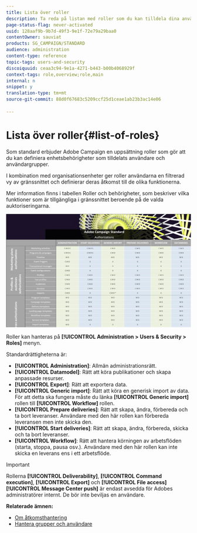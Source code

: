 ```yaml
---
title: Lista över roller
description: Ta reda på listan med roller som du kan tilldela dina användare.
page-status-flag: never-activated
uuid: 128aaf9b-9b7d-49f3-9e1f-72e79a29baa0
contentOwner: sauviat
products: SG_CAMPAIGN/STANDARD
audience: administration
content-type: reference
topic-tags: users-and-security
discoiquuid: ceaa3c94-9e1a-4271-b443-b00b4068929f
context-tags: role,overview;role,main
internal: n
snippet: y
translation-type: tm+mt
source-git-commit: 88d0f67683c5209ccf25d1ceae1ab23b3ac14e06

---
```



# Lista över roller{#list-of-roles}

Som standard erbjuder Adobe Campaign en uppsättning roller som gör att du kan definiera enhetsbehörigheter som tilldelats användare och användargrupper.

I kombination med organisationsenheter ger roller användarna en filtrerad vy av gränssnittet och definierar deras åtkomst till de olika funktionerna.

Mer information finns i tabellen [](/help/administration/using/assets/acs_rights.pdf)Roller och behörigheter, som beskriver vilka funktioner som är tillgängliga i gränssnittet beroende på de valda auktoriseringarna.

![](assets/user_management_3.png)

Roller kan hanteras på **[!UICONTROL Administration > Users & Security > Roles]** menyn.

Standardrättigheterna är:

* **[!UICONTROL Administration]**: Allmän administrationsrätt.
* **[!UICONTROL Datamodel]**: Rätt att köra publikationer och skapa anpassade resurser.
* **[!UICONTROL Export]**: Rätt att exportera data.
* **[!UICONTROL Generic import]**: Rätt att köra en generisk import av data. För att detta ska fungera måste du länka **[!UICONTROL Generic import]** rollen till **[!UICONTROL Workflow]** rollen.
* **[!UICONTROL Prepare deliveries]**: Rätt att skapa, ändra, förbereda och ta bort leveranser. Användare med den här rollen kan förbereda leveransen men inte skicka den.
* **[!UICONTROL Start deliveries]**: Rätt att skapa, ändra, förbereda, skicka och ta bort leveranser.
* **[!UICONTROL Workflow]**: Rätt att hantera körningen av arbetsflöden (starta, stoppa, pausa osv.). Användare med den här rollen kan inte skicka en leverans ens i ett arbetsflöde.

>[!IMPORTANT]
>
>Rollerna **[!UICONTROL Deliverability]**, **[!UICONTROL Command execution]**, **[!UICONTROL Export]** och **[!UICONTROL File access]** **[!UICONTROL Message Center push]** är endast avsedda för Adobes administratörer internt. De bör inte beviljas en användare.

**Relaterade ämnen:**

* [Om åtkomsthantering](../../administration/using/about-access-management.md)
* [Hantera grupper och användare](../../administration/using/managing-groups-and-users.md)
